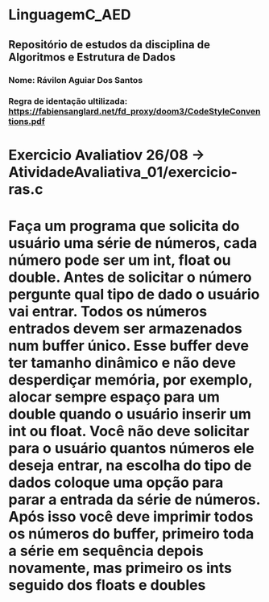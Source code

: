 # LinguagemC_AED

## Repositório de estudos da disciplina de Algoritmos e Estrutura de Dados 

### Nome: Rávilon Aguiar Dos Santos
### Regra de identação ultilizada: https://fabiensanglard.net/fd_proxy/doom3/CodeStyleConventions.pdf ###

Exercicio Avaliatiov 26/08 -> AtividadeAvaliativa_01/exercicio-ras.c
===================================================================================================
Faça um programa que solicita do usuário uma série de números, cada número pode ser um
int, float ou double. Antes de solicitar o número pergunte qual tipo de dado o usuário vai entrar.
Todos os números entrados devem ser armazenados num buffer único. Esse buffer deve ter tamanho
dinâmico e não deve desperdiçar memória, por exemplo, alocar sempre espaço para um double
quando o usuário inserir um int ou float.
Você não deve solicitar para o usuário quantos números ele deseja entrar, na escolha do tipo
de dados coloque uma opção para parar a entrada da série de números. Após isso você deve imprimir
todos os números do buffer, primeiro toda a série em sequência depois novamente, mas primeiro os
ints seguido dos floats e doubles
===================================================================================================
